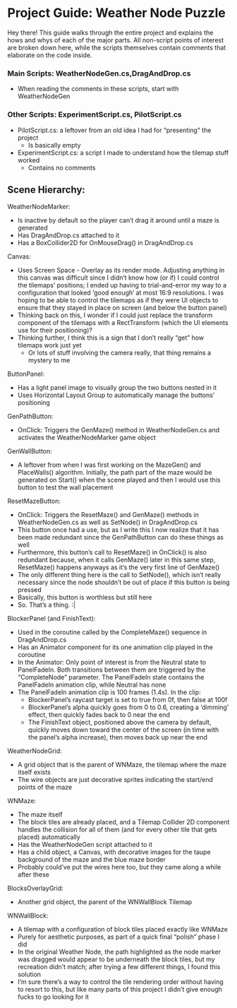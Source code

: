 # Project Guide: Weather Node Puzzle

Hey there! This guide walks through the entire project and explains the hows and whys of each of the major parts. All non-script points of interest are broken down here, while the scripts themselves contain comments that elaborate on the code inside.

### Main Scripts: WeatherNodeGen.cs,DragAndDrop.cs
* When reading the comments in these scripts, start with WeatherNodeGen

### Other Scripts: ExperimentScript.cs, PilotScript.cs
* PilotScript.cs: a leftover from an old idea I had for “presenting” the project
  * Is basically empty
* ExperimentScript.cs: a script I made to understand how the tilemap stuff worked
  * Contains no comments

## Scene Hierarchy:
WeatherNodeMarker:
* Is inactive by default so the player can’t drag it around until a maze is generated
* Has DragAndDrop.cs attached to it
* Has a BoxCollider2D for OnMouseDrag() in DragAndDrop.cs

Canvas:
* Uses Screen Space - Overlay as its render mode. Adjusting anything in this canvas was difficult since I didn’t know how (or if) I could control the tilemaps’ positions; I ended up having to trial-and-error my way to a configuration that looked ‘good enough’ at most 16:9 resolutions. I was hoping to be able to control the tilemaps as if they were UI objects to ensure that they stayed in place on screen (and below the button panel)
* Thinking back on this, I wonder if I could just replace the transform component of the tilemaps with a RectTransform (which the UI elements use for their positioning)?
* Thinking further, I think this is a sign that I don’t really “get” how tilemaps work just yet
  * Or lots of stuff involving the camera really, that thing remains a mystery to me

ButtonPanel:
* Has a light panel image to visually group the two buttons nested in it
* Uses Horizontal Layout Group to automatically manage the buttons’ positioning

GenPathButton:
* OnClick: Triggers the GenMaze() method in WeatherNodeGen.cs and activates the WeatherNodeMarker game object

GenWallButton:
* A leftover from when I was first working on the MazeGen() and PlaceWalls() algorithm. Initially, the path part of the maze would be generated on Start() when the scene played and then I would use this button to test the wall placement

ResetMazeButton:
* OnClick: Triggers the ResetMaze() and GenMaze() methods in WeatherNodeGen.cs as well as SetNode() in DragAndDrop.cs
* This button once had a use, but as I write this I now realize that it has been made redundant since the GenPathButton can do these things as well
* Furthermore, this button’s call to ResetMaze() in OnClick() is also redundant because, when it calls GenMaze() later in this same step, ResetMaze() happens anyways as it’s the very first line of GenMaze()
* The only different thing here is the call to SetNode(), which isn’t really necessary since the node shouldn’t be out of place if this button is being pressed
* Basically, this button is worthless but still here
* So. That’s a thing. :|

BlockerPanel (and FinishText):
* Used in the coroutine called by the CompleteMaze() sequence in DragAndDrop.cs
* Has an Animator component for its one animation clip played in the coroutine
* In the Animator: Only point of interest is from the Neutral state to PanelFadeIn. Both transitions between them are triggered by the “CompleteNode” parameter. The PanelFadeIn state contains the PanelFadeIn animation clip, while Neutral has none
* The PanelFadeIn animation clip is 100 frames (1.4s). In the clip:
  * BlockerPanel’s raycast target is set to true from 0f, then false at 100f
  * BlockerPanel’s alpha quickly goes from 0 to 0.6, creating a ‘dimming’ effect, then quickly fades back to 0 near the end
  * The FinishText object, positioned above the camera by default, quickly moves down toward the center of the screen (in time with the panel’s alpha increase), then moves back up near the end

WeatherNodeGrid:
* A grid object that is the parent of WNMaze, the tilemap where the maze itself exists
* The wire objects are just decorative sprites indicating the start/end points of the maze

WNMaze:
* The maze itself
* The block tiles are already placed, and a Tilemap Collider 2D component handles the collision for all of them (and for every other tile that gets placed) automatically
* Has the WeatherNodeGen script attached to it
* Has a child object, a Canvas, with decorative images for the taupe background of the maze and the blue maze border
* Probably could’ve put the wires here too, but they came along a while after these

BlocksOverlayGrid:
* Another grid object, the parent of the WNWallBlock Tilemap

WNWallBlock:
* A tilemap with a configuration of block tiles placed exactly like WNMaze
* Purely for aesthetic purposes, as part of a quick final “polish” phase I did
* In the original Weather Node, the path highlighted as the node marker was dragged would appear to be underneath the block tiles, but my recreation didn’t match; after trying a few different things, I found this solution
* I’m sure there’s a way to control the tile rendering order without having to resort to this, but like many parts of this project I didn’t give enough fucks to go looking for it



	



